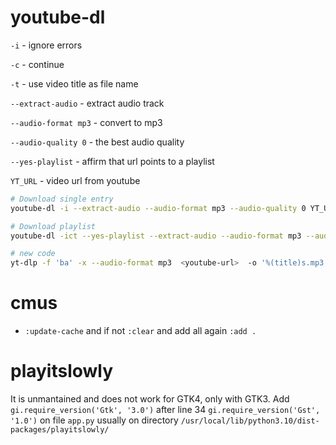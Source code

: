 # youtube-dl

`-i` - ignore errors

`-c` - continue

`-t` - use video title as file name

`--extract-audio` - extract audio track

`--audio-format mp3` - convert to mp3

`--audio-quality 0` - the best audio quality

`--yes-playlist` - affirm that url points to a playlist

`YT_URL` - video url from youtube


```bash
# Download single entry
youtube-dl -i --extract-audio --audio-format mp3 --audio-quality 0 YT_URL

# Download playlist
youtube-dl -ict --yes-playlist --extract-audio --audio-format mp3 --audio-quality 0 https://www.youtube.com/playlist?list=UUCvVpbYRgYjMN7mG7qQN0Pg

# new code
yt-dlp -f 'ba' -x --audio-format mp3  <youtube-url>  -o '%(title)s.mp3'
```

# cmus
* `:update-cache` and if not `:clear` and add all again `:add .`

# playitslowly
It is unmantained and does not work for GTK4, only with GTK3.
Add `gi.require_version('Gtk', '3.0')` after line 34
`gi.require_version('Gst', '1.0')` on file `app.py` usually on 
directory `/usr/local/lib/python3.10/dist-packages/playitslowly/`
